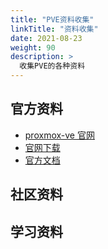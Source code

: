 ```yaml
---
title: "PVE资料收集"
linkTitle: "资料收集"
date: 2021-08-23
weight: 90
description: >
  收集PVE的各种资料
---
```



## 官方资料

- [proxmox-ve 官网](https://www.proxmox.com/en/proxmox-ve)
- [官网下载](https://www.proxmox.com/en/downloads)
- [官方文档](https://pve.proxmox.com/pve-docs/)

## 社区资料



## 学习资料

